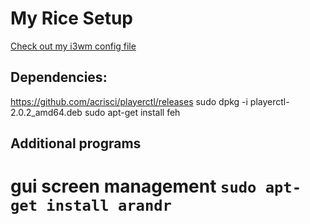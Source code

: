 # My Rice Setup

[Check out my i3wm config file](config/i3/config)


## Dependencies:
https://github.com/acrisci/playerctl/releases
sudo dpkg -i playerctl-2.0.2_amd64.deb
sudo apt-get install feh

## Additional programs
# gui screen management ```sudo apt-get install arandr```
